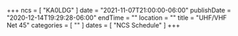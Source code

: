 +++
ncs = [ "KA0LDG" ]
date = "2021-11-07T21:00:00-06:00"
publishDate = "2020-12-14T19:29:28-06:00"
endTime = ""
location = ""
title = "UHF/VHF Net 45"
categories = [ "" ]
dates = [ "NCS Schedule" ]
+++
